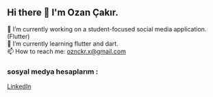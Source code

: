 ## Hi there 👋 I'm Ozan Çakır.

🔭 I’m currently working on a student-focused social media application.(Flutter)    
🌱 I’m currently learning flutter and dart.  
📫 How to reach me: oznckr.x@gmail.com  

### sosyal medya hesaplarım :  
[LinkedIn](https://www.linkedin.com/in/oznckr/) 


